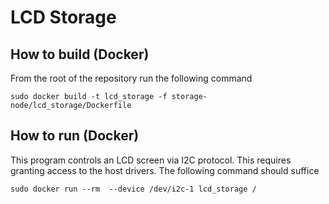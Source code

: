 # LCD Storage

## How to build (Docker)

From the root of the repository run the following command

```
sudo docker build -t lcd_storage -f storage-node/lcd_storage/Dockerfile
```

## How to run (Docker)

This program controls an LCD screen via I2C protocol. This requires granting access to the host drivers. The following command should suffice

```
sudo docker run --rm  --device /dev/i2c-1 lcd_storage /
```

